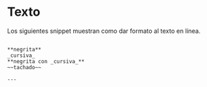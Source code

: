 <!-- markdownlint-disable MD031-->

# Texto

Los siguientes snippet muestran como dar formato al texto en línea.

```demoCode[markdown]

**negrita**
_cursiva_
**negrita con _cursiva_**
~~tachado~~

---

```
